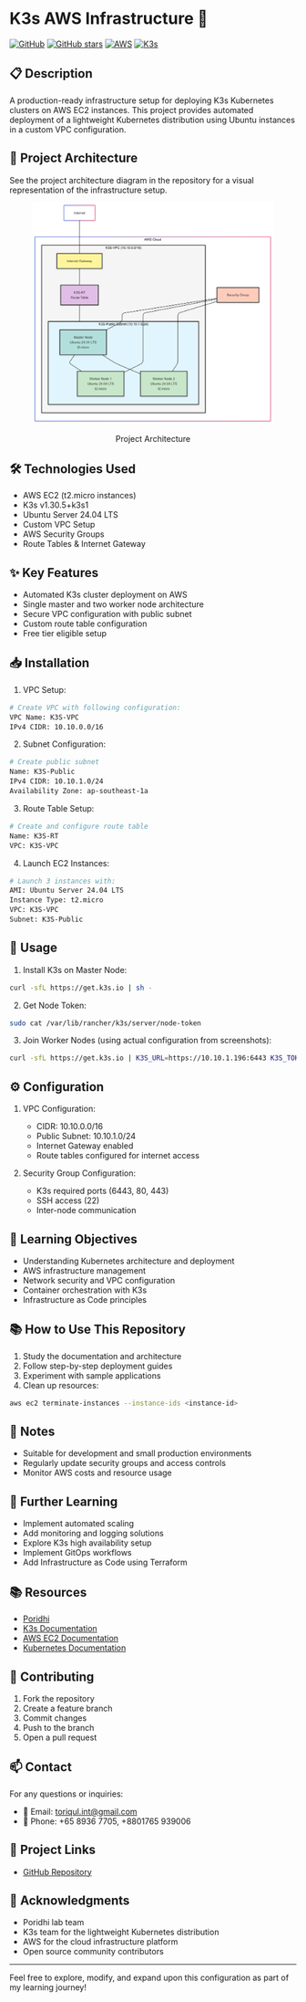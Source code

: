 # K3s AWS Infrastructure 🚀

[![GitHub](https://img.shields.io/badge/GitHub-K3s_AWS_Infra-blue?style=flat&logo=github)](https://github.com/TheToriqul/K3s-AWS-Infra)
[![GitHub stars](https://img.shields.io/github/stars/TheToriqul/K3s-AWS-Infra?style=social)](https://github.com/TheToriqul/K3s-AWS-Infra/stargazers)
[![AWS](https://img.shields.io/badge/AWS-Infrastructure-orange?style=flat&logo=amazon-aws)](https://aws.amazon.com/)
[![K3s](https://img.shields.io/badge/K3s-v1.30.5-blue?style=flat&logo=kubernetes)](https://k3s.io/)

## 📋 Description
A production-ready infrastructure setup for deploying K3s Kubernetes clusters on AWS EC2 instances. This project provides automated deployment of a lightweight Kubernetes distribution using Ubuntu instances in a custom VPC configuration.

## 📁 Project Architecture
See the project architecture diagram in the repository for a visual representation of the infrastructure setup.
   <figure >
    <p align="center">
        <img src="./assets/diagram.png" alt="project architecture" />
        <p align="center">Project Architecture</p> 
    </p>
   </figure>

## 🛠️ Technologies Used
- AWS EC2 (t2.micro instances)
- K3s v1.30.5+k3s1
- Ubuntu Server 24.04 LTS
- Custom VPC Setup
- AWS Security Groups
- Route Tables & Internet Gateway

## ✨ Key Features
- Automated K3s cluster deployment on AWS
- Single master and two worker node architecture
- Secure VPC configuration with public subnet
- Custom route table configuration
- Free tier eligible setup

## 📥 Installation

1. VPC Setup:
```bash
# Create VPC with following configuration:
VPC Name: K3S-VPC
IPv4 CIDR: 10.10.0.0/16
```

2. Subnet Configuration:
```bash
# Create public subnet
Name: K3S-Public
IPv4 CIDR: 10.10.1.0/24
Availability Zone: ap-southeast-1a
```

3. Route Table Setup:
```bash
# Create and configure route table
Name: K3S-RT
VPC: K3S-VPC
```

4. Launch EC2 Instances:
```bash
# Launch 3 instances with:
AMI: Ubuntu Server 24.04 LTS
Instance Type: t2.micro
VPC: K3S-VPC
Subnet: K3S-Public
```

## 🚀 Usage

1. Install K3s on Master Node:
```bash
curl -sfL https://get.k3s.io | sh -
```

2. Get Node Token:
```bash
sudo cat /var/lib/rancher/k3s/server/node-token
```

3. Join Worker Nodes (using actual configuration from screenshots):
```bash
curl -sfL https://get.k3s.io | K3S_URL=https://10.10.1.196:6443 K3S_TOKEN=K107c3d360260a4d65fb8cb2be3e5b0ea158b5a2f67bd6898ecc895030fb7ce0fa4::server:83ec5905b3dbbb1fc8736ca86a11b2e6 sh -
```

## ⚙️ Configuration
1. VPC Configuration:
   - CIDR: 10.10.0.0/16
   - Public Subnet: 10.10.1.0/24
   - Internet Gateway enabled
   - Route tables configured for internet access

2. Security Group Configuration:
   - K3s required ports (6443, 80, 443)
   - SSH access (22)
   - Inter-node communication

## 🎯 Learning Objectives
- Understanding Kubernetes architecture and deployment
- AWS infrastructure management
- Network security and VPC configuration
- Container orchestration with K3s
- Infrastructure as Code principles

## 📚 How to Use This Repository

1. Study the documentation and architecture
2. Follow step-by-step deployment guides
3. Experiment with sample applications
4. Clean up resources:
```bash
aws ec2 terminate-instances --instance-ids <instance-id>
```

## 📝 Notes
- Suitable for development and small production environments
- Regularly update security groups and access controls
- Monitor AWS costs and resource usage

## 🔮 Further Learning
- Implement automated scaling
- Add monitoring and logging solutions
- Explore K3s high availability setup
- Implement GitOps workflows
- Add Infrastructure as Code using Terraform

## 📚 Resources
- [Poridhi](https://poridhi.io/)
- [K3s Documentation](https://docs.k3s.io/)
- [AWS EC2 Documentation](https://docs.aws.amazon.com/ec2/)
- [Kubernetes Documentation](https://kubernetes.io/docs/)

## 🤝 Contributing
1. Fork the repository
2. Create a feature branch
3. Commit changes
4. Push to the branch
5. Open a pull request

## 📫 Contact
For any questions or inquiries:
- 📧 Email: toriqul.int@gmail.com
- 📱 Phone: +65 8936 7705, +8801765 939006

## 🔗 Project Links
- [GitHub Repository](https://github.com/TheToriqul/K3s-AWS-Infra)

## 🙏 Acknowledgments
- Poridhi lab team
- K3s team for the lightweight Kubernetes distribution
- AWS for the cloud infrastructure platform
- Open source community contributors

---
Feel free to explore, modify, and expand upon this configuration as part of my learning journey!